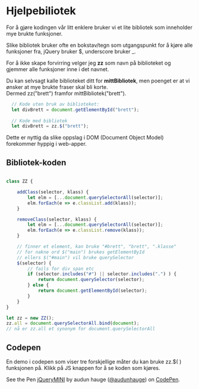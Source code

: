 # Hjelpebiliotek

For å gjøre kodingen vår litt enklere bruker vi et lite bibliotek
som inneholder mye brukte funksjoner.

Slike bibliotek bruker ofte en bokstav/tegn som utgangspunkt for å kjøre alle
funksjoner fra, jQuery bruker $, underscore bruker _.

For å ikke skape forvirring velger jeg **zz** som navn på biblioteket
og gjemmer alle funksjoner inne i det navnet.

Du kan selvsagt kalle biblioteket ditt for **mittBibliotek**, men poenget
er at vi ønsker at mye brukte fraser skal bli korte.  
Dermed zz("brett") framfor mittBibliotek("brett").


```js
  // Kode uten bruk av biblioteket:
  let divBrett = document.getElementById("brett");
  
  // Kode med bibliotek
  let divBrett = zz.$("brett");
```
Dette er nyttig da slike oppslag i DOM (Document Object Model) forekommer
hyppig i web-apper.

## Bibliotek-koden

```js

class ZZ {

    addClass(selector, klass) {
        let elm = [...document.querySelectorAll(selector)];
        elm.forEach(e => e.classList.add(klass));
    }

    removeClass(selector, klass) {
        let elm = [...document.querySelectorAll(selector)];
        elm.forEach(e => e.classList.remove(klass));
    }

    // finner et element, kan bruke "#brett", "brett", ".klasse"
    // for nakne ord $("main") brukes getElementById
    // ellers $("#main") vil bruke querySelector
    $(selector) {
        // fails for div span etc
        if (selector.includes("#") || selector.includes(".") ) {
            return document.querySelector(selector);
        } else {
            return document.getElementById(selector);
        }
    }
}

let zz = new ZZ();
zz.all = document.querySelectorAll.bind(document);
// nå er zz.all et synonym for document.querySelectorAll

```

## Codepen

En demo i codepen som viser tre forskjellige måter du kan bruke
zz.$(  ) funksjonen på. Klikk på JS knappen for å se koden som kjøres.

<p data-height="268" data-theme-id="0" data-slug-hash="reMrwP" data-default-tab="result" data-user="audunhauge" class="codepen">See the Pen <a href="http://codepen.io/audunhauge/pen/reMrwP/">jQueryMINI</a> by audun hauge (<a href="http://codepen.io/audunhauge">@audunhauge</a>) on <a href="http://codepen.io">CodePen</a>.</p>
<script async src="//assets.codepen.io/assets/embed/ei.js"></script>
